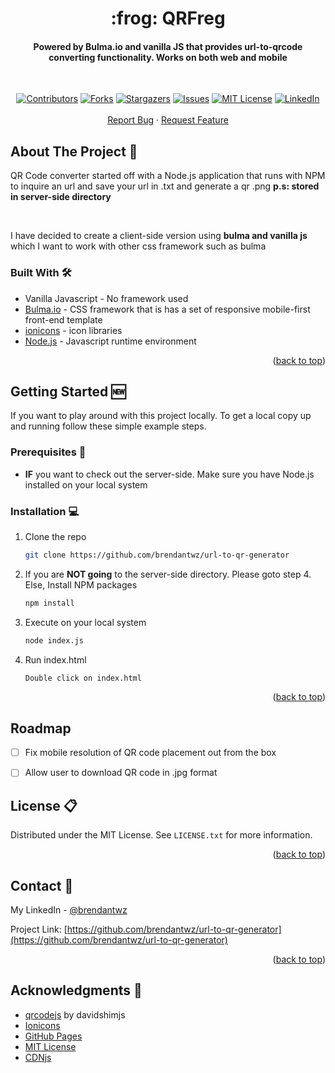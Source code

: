 <h1 align="center">
   :frog: QRFreg
</h1>

<h4 align="center">
    Powered by Bulma.io and vanilla JS that provides url-to-qrcode converting functionality. Works on both web and mobile
</h4>

<!-- PROJECT LOGO -->
<br />
<div align="center">
<!--   <a href="https://github.com/brendantwz/simplypress-blogpost">
    <kbd><img src="public/images/about_image.PNG" width="auto" /></kbd>
  </a> -->

  <p align="center">
      <!-- PROJECT SHIELDS -->
<!--
*** I'm using markdown "reference style" links for readability.
*** Reference links are enclosed in brackets [ ] instead of parentheses ( ).
*** See the bottom of this document for the declaration of the reference variables
*** for contributors-url, forks-url, etc. This is an optional, concise syntax you may use.
*** https://www.markdownguide.org/basic-syntax/#reference-style-links
-->

[![Contributors][contributors-shield]][contributors-url]
[![Forks][forks-shield]][forks-url]
[![Stargazers][stars-shield]][stars-url]
[![Issues][issues-shield]][issues-url]
[![MIT License][license-shield]][license-url]
[![LinkedIn][linkedin-shield]][linkedin-url]
    <br />
    <br />
    <a href="https://github.com/brendantwz/url-to-qr-generator/issues">Report Bug</a>
    ·
    <a href="https://github.com/brendantwz/url-to-qr-generator/issues">Request Feature</a>
      
  </p>
</div>

<!-- ABOUT THE PROJECT --> 
## About The Project :brain:
<p>QR Code converter started off with a Node.js application that runs with NPM to inquire an url and save your url in .txt and generate a qr .png <b>p.s: stored in server-side directory</b> </p><br>
<p>I have decided to create a client-side version using <b>bulma and vanilla js</b> which I want to work with other css framework such as bulma</p>


### Built With :hammer_and_wrench:
* Vanilla Javascript - No framework used
* <a href="https://bulma.io/">Bulma.io</a> - CSS framework that is has a set of responsive mobile-first front-end template
* <a href="https://ionic.io/ionicons">ionicons</a> -  icon libraries
* <a href="https://nodejs.org/en">Node.js</a> - Javascript runtime environment

<p align="right">(<a href="#readme-top">back to top</a>)</p>

<!-- GETTING STARTED -->
## Getting Started :new:

If you want to play around with this project locally.
To get a local copy up and running follow these simple example steps.

### Prerequisites :eyes:

* <b>IF</b> you want to check out the server-side. Make sure you have Node.js installed on your local system

### Installation :computer:

1. Clone the repo
   ```sh
   git clone https://github.com/brendantwz/url-to-qr-generator
   ```
2. If you are <b>NOT going</b> to the server-side directory. Please goto step 4. Else, Install NPM packages
   ```sh
   npm install
   ```
3. Execute on your local system
   ```sh
   node index.js
   ```
4. Run index.html
   ```sh
   Double click on index.html
   ```

<p align="right">(<a href="#readme-top">back to top</a>)</p>

<!-- ROADMAP -->
## Roadmap

- [ ] Fix mobile resolution of QR code placement out from the box
- [ ] Allow user to download QR code in .jpg format


<!-- LICENSE -->
## License :clipboard:

Distributed under the MIT License. See `LICENSE.txt` for more information.

<p align="right">(<a href="#readme-top">back to top</a>)</p>

<!-- CONTACT -->
## Contact :iphone:

My LinkedIn - [@brendantwz](https://linkedin.com/in/brendantwz)

Project Link: [https://github.com/brendantwz/url-to-qr-generator](https://github.com/brendantwz/url-to-qr-generator)

<p align="right">(<a href="#readme-top">back to top</a>)</p>

<!-- ACKNOWLEDGMENTS -->
## Acknowledgments :muscle:
* [qrcodejs](https://github.com/davidshimjs/qrcodejs?utm_source=cdnjs&utm_medium=cdnjs_link&utm_campaign=cdnjs_library) by davidshimjs
* [Ionicons](https://ionic.io/ionicons)
* [GitHub Pages](https://pages.github.com)
* [MIT License](https://choosealicense.com/licenses/mit/)
* [CDNjs](https://cdnjs.com/)

<!-- MARKDOWN LINKS & IMAGES -->
<!-- https://www.markdownguide.org/basic-syntax/#reference-style-links -->
[contributors-shield]: https://img.shields.io/github/contributors/brendantwz/simplypress-blogpost.svg?style=for-the-badge
[contributors-url]: https://github.com/brendantwz/simplypress-blogpost/graphs/contributors
[forks-shield]: https://img.shields.io/github/forks/brendantwz/simplypress-blogpost.svg?style=for-the-badge
[forks-url]: https://github.com/brendantwz/simplypress-blogpost/network/members
[stars-shield]: https://img.shields.io/github/stars/brendantwz/simplypress-blogpost.svg?style=for-the-badge
[stars-url]: https://github.com/brendantwz/simplypress-blogpost/stargazers
[issues-shield]: https://img.shields.io/github/issues/brendantwz/simplypress-blogpost.svg?style=for-the-badge
[issues-url]: https://github.com/brendantwz/simplypress-blogpost/issues
[license-shield]: https://img.shields.io/github/license/brendantwz/simplypress-blogpost.svg?style=for-the-badge
[license-url]: https://github.com/brendantwz/simplypress-blogpost/blob/master/LICENSE.txt
[linkedin-shield]: https://img.shields.io/badge/-LinkedIn-black.svg?style=for-the-badge&logo=linkedin&colorB=555
[linkedin-url]: https://linkedin.com/in/brendantwz

